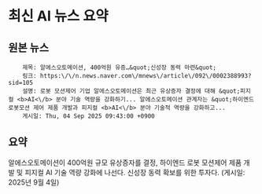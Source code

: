 # 최신 AI 뉴스 요약

## 원본 뉴스
		제목: 알에스오토메이션, 400억원 유증…&quot;신성장 동력 마련&quot;
		링크: https:\/\/n.news.naver.com\/mnews\/article\/092\/0002388993?sid=105
		설명: 로봇 모션제어 기업 알에스오토메이션은 최근 유상증자 결정에 대해 &quot;피지컬 <b>AI<\/b> 분야 기술 역량을 강화하기... 알에스오토메이션 관계자는 &quot;하이엔드 로봇모션 제어 제품 개발과 피지컬 <b>AI<\/b> 분야 기술적 역량을 강화하고... 
		게시일: Thu, 04 Sep 2025 09:43:00 +0900


## 요약
알에스오토메이션이 400억원 규모 유상증자를 결정, 하이엔드 로봇 모션제어 제품 개발 및 피지컬 AI 기술 역량 강화에 나선다. 신성장 동력 확보를 위한 투자다. (게시일: 2025년 9월 4일)
